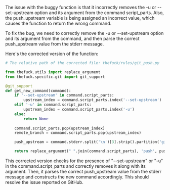 The issue with the buggy function is that it incorrectly removes the -u or --set-upstream option and its argument from the command script_parts. Also, the push_upstream variable is being assigned an incorrect value, which causes the function to return the wrong command.

To fix the bug, we need to correctly remove the -u or --set-upstream option and its argument from the command, and then parse the correct push_upstream value from the stderr message.

Here's the corrected version of the function:

```python
# The relative path of the corrected file: thefuck/rules/git_push.py

from thefuck.utils import replace_argument
from thefuck.specific.git import git_support

@git_support
def get_new_command(command):
    if '--set-upstream' in command.script_parts:
        upstream_index = command.script_parts.index('--set-upstream')
    elif '-u' in command.script_parts:
        upstream_index = command.script_parts.index('-u')
    else:
        return None
    
    command.script_parts.pop(upstream_index)
    remote_branch = command.script_parts.pop(upstream_index)

    push_upstream = command.stderr.split('\n')[3].strip().partition('git ')[2]

    return replace_argument(" ".join(command.script_parts), 'push', push_upstream)
```

This corrected version checks for the presence of "--set-upstream" or "-u" in the command.script_parts and correctly removes it along with its argument. Then, it parses the correct push_upstream value from the stderr message and constructs the new command accordingly. This should resolve the issue reported on GitHub.